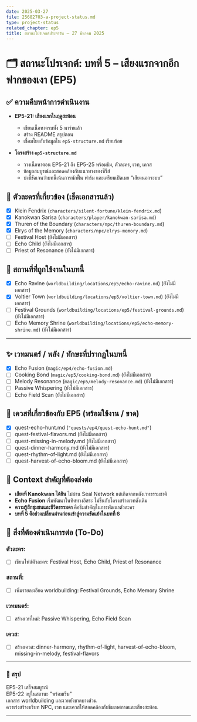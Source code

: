 ```yaml
---
date: 2025-03-27
file: 25682703-a-project-status.md
type: project-status
related_chapter: ep5
title: สถานะโปรเจกต์ประจำวัน – 27 มีนาคม 2025
---
```


# 🗂️ สถานะโปรเจกต์: บทที่ 5 – เสียงแรกจากอีกฟากของเงา (EP5)

## ✅ ความคืบหน้าการดำเนินงาน

- **EP5-21: เสียงแรกในฤดูสะท้อน**
  - เขียนเนื้อหาครบทั้ง 5 พาร์ทแล้ว
  - สร้าง README สรุปตอน
  - เชื่อมโยงกับข้อมูลใน `ep5-structure.md` เรียบร้อย

- **โครงสร้าง `ep5-structure.md`**
  - วางเนื้อหาตอน EP5-21 ถึง EP5-25 พร้อมธีม, ตัวละคร, เวท, เควส
  - ข้อมูลสมบูรณ์และสอดคล้องกับแนวทางของซีรีส์
  - บ่งชี้ชัดเจนว่าบทนี้เน้นการพักฟื้น ฟาร์ม และเตรียมเปิดเผย “เสียงนอกระบบ”

## 📌 ตัวละครที่เกี่ยวข้อง (เช็คเอกสารแล้ว)
- [x] Klein Fendrix (`characters/silent-fortune/klein-fendrix.md`)
- [x] Kanokwan Sarisa (`characters/player/kanokwan-sarisa.md`)
- [x] Thuren of the Boundary (`characters/npc/thuren-boundary.md`)
- [x] Elrys of the Memory (`characters/npc/elrys-memory.md`)
- [ ] Festival Host (ยังไม่มีเอกสาร)
- [ ] Echo Child (ยังไม่มีเอกสาร)
- [ ] Priest of Resonance (ยังไม่มีเอกสาร)

## 🧭 สถานที่ที่ถูกใช้งานในบทนี้
- [x] Echo Ravine (`worldbuilding/locations/ep5/echo-ravine.md`) (ยังไม่มีเอกสาร)
- [x] Voltier Town (`worldbuilding/locations/ep5/voltier-town.md`) (ยังไม่มีเอกสาร)
- [ ] Festival Grounds (`worldbuilding/locations/ep5/festival-grounds.md`) (ยังไม่มีเอกสาร)
- [ ] Echo Memory Shrine (`worldbuilding/locations/ep5/echo-memory-shrine.md`) (ยังไม่มีเอกสาร)

---

## ✨ เวทมนตร์ / พลัง / ทักษะที่ปรากฏในบทนี้

- [x] Echo Fusion (`magic/ep4/echo-fusion.md`)
- [ ] Cooking Bond (`magic/ep5/cooking-bond.md`) (ยังไม่มีเอกสาร) 
- [ ] Melody Resonance (`magic/ep5/melody-resonance.md`) (ยังไม่มีเอกสาร)
- [ ] Passive Whispering (ยังไม่มีเอกสาร)
- [ ] Echo Field Scan (ยังไม่มีเอกสาร)

## 🧩 เควสที่เกี่ยวข้องกับ EP5 (พร้อมใช้งาน / ขาด)

- [x] quest-echo-hunt.md (`"quests/ep4/quest-echo-hunt.md"`)  
- [ ] quest-festival-flavors.md (ยังไม่มีเอกสาร)
- [ ] quest-missing-in-melody.md (ยังไม่มีเอกสาร)
- [ ] quest-dinner-harmony.md (ยังไม่มีเอกสาร)
- [ ] quest-rhythm-of-light.md (ยังไม่มีเอกสาร)
- [ ] quest-harvest-of-echo-bloom.md (ยังไม่มีเอกสาร)

## 🧠 Context สำคัญที่ต้องส่งต่อ

- **เสียงที่ Kanokwan ได้ยิน** ไม่ผ่าน Seal Network แต่เกิดจากพลังเวทธรรมชาติ
- **Echo Fusion** เริ่มพัฒนาในทิศทางอิสระ ไม่ขึ้นกับโครงสร้างเวทดั้งเดิม
- **ความรู้สึกชุมชนและชีวิตธรรมดา** คือธีมสำคัญในการพัฒนาตัวละคร
- **บทที่ 5 คือช่วงเปลี่ยนผ่านก่อนเข้าสู่ความขัดแย้งในบทที่ 6**

## 📎 สิ่งที่ต้องดำเนินการต่อ (To-Do)

### ตัวละคร:
- [ ] เขียนไฟล์ตัวละคร: Festival Host, Echo Child, Priest of Resonance

### สถานที่:
- [ ] เพิ่มรายละเอียด worldbuilding: Festival Grounds, Echo Memory Shrine

### เวทมนตร์:
- [ ] สร้างเวทใหม่: Passive Whispering, Echo Field Scan

### เควส:
- [ ] สร้างเควส: dinner-harmony, rhythm-of-light, harvest-of-echo-bloom, missing-in-melody, festival-flavors

---

### 🔄 สรุป

EP5-21 เสร็จสมบูรณ์  
EP5-22 อยู่ในสถานะ "พร้อมเริ่ม"  
เอกสาร worldbuilding และเวทยังขาดบางส่วน  
ควรเร่งสร้างบริบท NPC, เวท และเควสให้สอดคล้องกับธีมเทศกาลและเสียงสะท้อน

---
